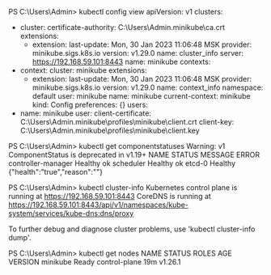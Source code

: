 PS C:\Users\Admin> kubectl config view
apiVersion: v1
clusters:
- cluster:
    certificate-authority: C:\Users\Admin\.minikube\ca.crt
    extensions:
    - extension:
        last-update: Mon, 30 Jan 2023 11:06:48 MSK
        provider: minikube.sigs.k8s.io
        version: v1.29.0
      name: cluster_info
    server: https://192.168.59.101:8443
  name: minikube
contexts:
- context:
    cluster: minikube
    extensions:
    - extension:
        last-update: Mon, 30 Jan 2023 11:06:48 MSK
        provider: minikube.sigs.k8s.io
        version: v1.29.0
      name: context_info
    namespace: default
    user: minikube
  name: minikube
current-context: minikube
kind: Config
preferences: {}
users:
- name: minikube
  user:
    client-certificate: C:\Users\Admin\.minikube\profiles\minikube\client.crt
    client-key: C:\Users\Admin\.minikube\profiles\minikube\client.key

PS C:\Users\Admin> kubectl get componentstatuses
Warning: v1 ComponentStatus is deprecated in v1.19+
NAME                 STATUS    MESSAGE                         ERROR
controller-manager   Healthy   ok
scheduler            Healthy   ok
etcd-0               Healthy   {"health":"true","reason":""}

PS C:\Users\Admin> kubectl cluster-info
Kubernetes control plane is running at https://192.168.59.101:8443
CoreDNS is running at https://192.168.59.101:8443/api/v1/namespaces/kube-system/services/kube-dns:dns/proxy

To further debug and diagnose cluster problems, use 'kubectl cluster-info dump'.

PS C:\Users\Admin> kubectl get nodes
NAME       STATUS   ROLES           AGE   VERSION
minikube   Ready    control-plane   19m   v1.26.1
